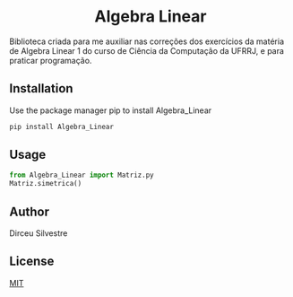 <h1 align="center"  size="40px">
Algebra Linear 
</h1>

Biblioteca criada para me auxiliar nas correções dos exercícios da matéria de Algebra Linear 1 do curso de Ciência da Computação da UFRRJ, e para praticar programação.

## Installation

Use the package manager pip to install Algebra_Linear

```bash
pip install Algebra_Linear
```

## Usage

```python
from Algebra_Linear import Matriz.py
Matriz.simetrica()
```

## Author

Dirceu Silvestre

## License

[MIT](https://choosealicense.com/licenses/mit/)
